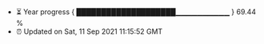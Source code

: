 - ⏳ Year progress { ████████████████████▁▁▁▁▁▁▁▁▁▁ } 69.44 %
- ⏰ Updated on Sat, 11 Sep 2021 11:15:52 GMT

